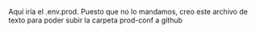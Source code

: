 Aquí iría el .env.prod. Puesto que no lo mandamos, creo este archivo de texto para poder subir la carpeta prod-conf a github